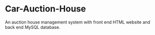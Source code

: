 # Car-Auction-House
An auction house management system with front end HTML website and back end MySQL database.
